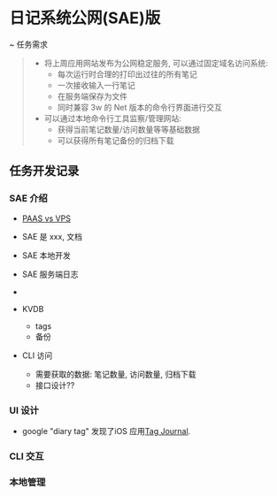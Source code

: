 # 日记系统公网(SAE)版
~ 任务需求
>* 将上周应用网站发布为公网稳定服务, 可以通过固定域名访问系统:
>	* 每次运行时合理的打印出过往的所有笔记
>	* 一次接收输入一行笔记
>	* 在服务端保存为文件
>	* 同时兼容 3w 的 Net 版本的命令行界面进行交互
>* 可以通过本地命令行工具监察/管理网站:
>	* 获得当前笔记数量/访问数量等等基础数据
>	* 可以获得所有笔记备份的归档下载

## 任务开发记录
### SAE 介绍
* [PAAS vs VPS](https://www.quora.com/Should-I-choose-a-VPS-or-a-PAAS-How-to-make-that-decision)
* SAE 是 xxx, 文档
* SAE 本地开发
* SAE 服务端日志
*  

* KVDB
	* tags
	* 备份
* CLI 访问
	* 需要获取的数据: 笔记数量, 访问数量, 归档下载
	* 接口设计??


### UI 设计
* google "diary tag" 发现了iOS 应用[Tag Journal](https://itunes.apple.com/us/app/tag-journal-write-your-diary/id742204884?mt=8).







### CLI 交互



### 本地管理






